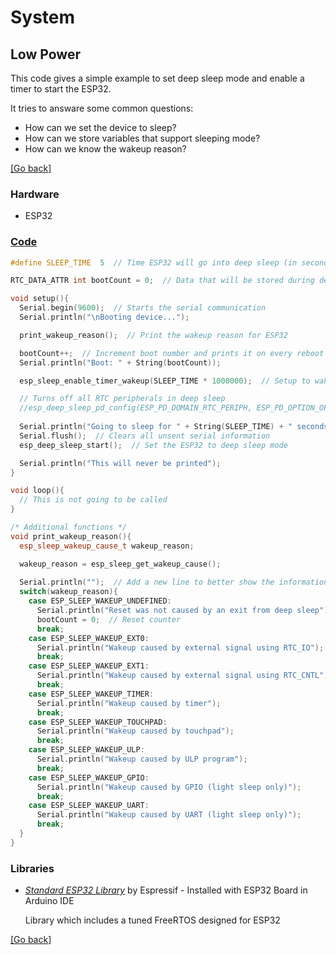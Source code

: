 # System
## Low Power
This code gives a simple example to set deep sleep mode and enable a timer to start the ESP32.

It tries to answare some common questions:
 - How can we set the device to sleep?
 - How can we store variables that support sleeping mode?
 - How can we know the wakeup reason?

[[Go back]](/system)

### Hardware
- ESP32

### [Code](low_power.ino)
```cpp
#define SLEEP_TIME  5  // Time ESP32 will go into deep sleep (in seconds)

RTC_DATA_ATTR int bootCount = 0;  // Data that will be stored during deep sleep mode

void setup(){
  Serial.begin(9600);  // Starts the serial communication
  Serial.println("\nBooting device...");

  print_wakeup_reason();  // Print the wakeup reason for ESP32

  bootCount++;  // Increment boot number and prints it on every reboot
  Serial.println("Boot: " + String(bootCount));

  esp_sleep_enable_timer_wakeup(SLEEP_TIME * 1000000);  // Setup to wake up after 5 seconds, defined in microseconds

  // Turns off all RTC peripherals in deep sleep
  //esp_deep_sleep_pd_config(ESP_PD_DOMAIN_RTC_PERIPH, ESP_PD_OPTION_OFF);  
  
  Serial.println("Going to sleep for " + String(SLEEP_TIME) + " seconds");
  Serial.flush();  // Clears all unsent serial information
  esp_deep_sleep_start();  // Set the ESP32 to deep sleep mode

  Serial.println("This will never be printed");
}

void loop(){
  // This is not going to be called
}

/* Additional functions */
void print_wakeup_reason(){
  esp_sleep_wakeup_cause_t wakeup_reason;

  wakeup_reason = esp_sleep_get_wakeup_cause();
  
  Serial.println("");  // Add a new line to better show the information
  switch(wakeup_reason){
    case ESP_SLEEP_WAKEUP_UNDEFINED:
      Serial.println("Reset was not caused by an exit from deep sleep");
      bootCount = 0;  // Reset counter
      break;
    case ESP_SLEEP_WAKEUP_EXT0: 
      Serial.println("Wakeup caused by external signal using RTC_IO"); 
      break;
    case ESP_SLEEP_WAKEUP_EXT1: 
      Serial.println("Wakeup caused by external signal using RTC_CNTL"); 
      break;
    case ESP_SLEEP_WAKEUP_TIMER: 
      Serial.println("Wakeup caused by timer"); 
      break;
    case ESP_SLEEP_WAKEUP_TOUCHPAD: 
      Serial.println("Wakeup caused by touchpad");
      break;
    case ESP_SLEEP_WAKEUP_ULP: 
      Serial.println("Wakeup caused by ULP program"); 
      break;
    case ESP_SLEEP_WAKEUP_GPIO:
      Serial.println("Wakeup caused by GPIO (light sleep only)");
      break;
    case ESP_SLEEP_WAKEUP_UART:
      Serial.println("Wakeup caused by UART (light sleep only)");
      break;
  }
}
```

### Libraries
- [_Standard ESP32 Library_](https://docs.espressif.com/projects/esp-idf/en/latest/esp32/api-reference/system/freertos.html) by Espressif - Installed with ESP32 Board in Arduino IDE

  Library which includes a tuned FreeRTOS designed for ESP32

[[Go back]](/system)
